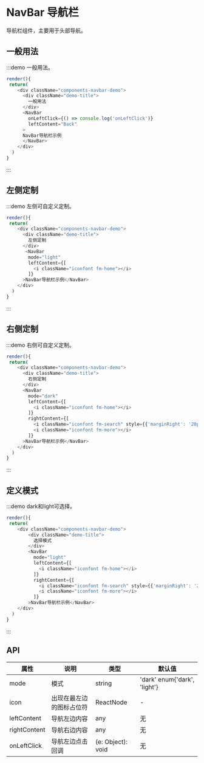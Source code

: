 # NavBar 导航栏 

导航栏组件，主要用于头部导航。

## 一般用法

:::demo 一般用法。
```js
render(){
 return(
    <div className="components-navbar-demo">
      <div className="demo-title">
        一般用法
      </div>
      <NavBar
        onLeftClick={() => console.log('onLeftClick')}
        leftContent="Back"
      >
      NavBar导航栏示例
      </NavBar>
    </div>
  )
}
```

:::


## 左侧定制

:::demo 左侧可自定义定制。
```js
render(){
 return(
    <div className="components-navbar-demo">
      <div className="demo-title">
        左侧定制
      </div>
       <NavBar
        mode="light"
        leftContent={[
          <i className="iconfont fm-home"></i>
        ]}
      >NavBar导航栏示例</NavBar> 
    </div>
  )
}
```

:::


## 右侧定制

:::demo 右侧可自定义定制。
```js
render(){
 return(
    <div className="components-navbar-demo">
      <div className="demo-title">
        右侧定制
      </div>
      <NavBar
        mode="dark"
        leftContent={[
          <i className="iconfont fm-home"></i>
        ]}
        rightContent={[
          <i className="iconfont fm-search" style={{'marginRight': '20px'}}></i>,
          <i className="iconfont fm-more"></i>
        ]}
      >NavBar导航栏示例</NavBar>
    </div>
  )
}
```

:::


## 定义模式

:::demo dark和light可选择。
```js
render(){
 return(
    <div className="components-navbar-demo">
        <div className="demo-title">
          选择模式
        </div>
        <NavBar
          mode="light"
          leftContent={[
            <i className="iconfont fm-home"></i>
          ]}
          rightContent={[
            <i className="iconfont fm-search" style={{'marginRight': '20px'}}></i>,
            <i className="iconfont fm-more"></i>
          ]}
        >NavBar导航栏示例</NavBar>
    </div>
  )
}
```

:::


## API

| 属性 | 说明         | 类型                                            | 默认值    |
|----|-----|------|------
| mode   | 模式   | string |  'dark' enum{'dark', 'light'} |
| icon   | 出现在最左边的图标占位符  | ReactNode |  - |
| leftContent   | 导航左边内容      | any |    无  |
| rightContent   | 导航右边内容      | any |    无  |
| onLeftClick   | 导航左边点击回调      | (e: Object): void |    无  |